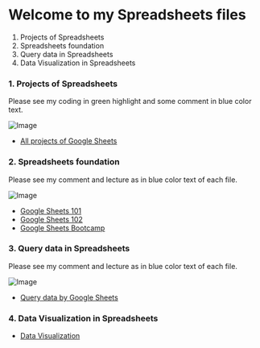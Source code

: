 # Welcome to my Spreadsheets files
1. Projects of Spreadsheets
2. Spreadsheets foundation
3. Query data in Spreadsheets
4. Data Visualization in Spreadsheets


### 1. Projects of Spreadsheets 
Please see my coding in green highlight and some comment in blue color text.

![Image](https://iili.io/HCn0KKX.md.png)

* [All projects of Google Sheets](https://docs.google.com/spreadsheets/d/1VjjniJ4ZQOGXhzLnL6mvqzX5SP3gjnsB9hCQBo70SyY/edit?usp=sharing)


### 2. Spreadsheets foundation
Please see my comment and lecture as in blue color text of each file.

![Image](https://iili.io/HqHZwwG.png)

* [Google Sheets 101](https://docs.google.com/spreadsheets/d/1F93fvzu-EAAXSkTcPp236DDCi2ikVADkbGSAh1qL0lc/edit?usp=sharing)
* [Google Sheets 102](https://docs.google.com/spreadsheets/d/1pqxWg9A1ktpRdSzV2XK1RDse1guvpIrt5jDFBD2myY0/edit?usp=sharing)
* [Google Sheets Bootcamp](https://docs.google.com/spreadsheets/d/1AdpNr6BoyZQs9aLlRSmnVBFfwa0EQPVbUSVJ58W5lQg/edit?usp=sharing)


### 3. Query data in Spreadsheets
Please see my comment and lecture as in blue color text of each file.

![Image](https://iili.io/HCTeWq7.md.png)

* [Query data by Google Sheets](https://docs.google.com/spreadsheets/d/1Jwr3v1h7gwQspwD2kmX-p2nmgeqJdsYfkx8SGalw-Ss/edit?usp=sharing)


### 4. Data Visualization in Spreadsheets

* [Data Visualization](https://docs.google.com/spreadsheets/d/14VWP4bM1ReA7rD-6jJCag3GCBLNlYNnlQYLIsoKe99c/edit?usp=sharing)
